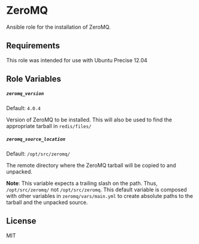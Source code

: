 ZeroMQ
=========

Ansible role for the installation of ZeroMQ.

Requirements
------------

This role was intended for use with Ubuntu Precise 12.04

Role Variables
--------------

##### `zeromq_version`

Default: `4.0.4`

Version of ZeroMQ to be installed. This will also be used to find the appropriate tarball in `redis/files/`

##### `zeromq_source_location`

Default: `/opt/src/zeromq/`

The remote directory where the ZeroMQ tarball will be copied to and unpacked.

**Note**: This variable expects a trailing slash on the path. Thus, `/opt/src/zeromq/` not `/opt/src/zeromq`. This default variable is composed with other variables in `zeromq/vars/main.yml` to create absolute paths to the tarball and the unpacked source. 

License
-------

MIT

